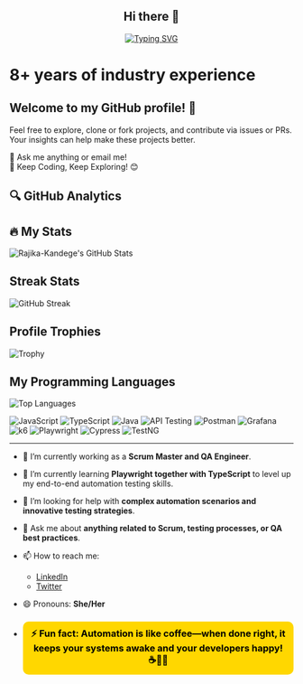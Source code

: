 <div align="center">
  
  ## Hi there 👋

 
  [![Typing SVG](https://readme-typing-svg.demolab.com?font=Fira+Code&weight=500&size=24&pause=1000&color=F75C7E&width=435&lines=Automation+Engineer;Certified+Scrum+Master)](https://git.io/typing-svg)

</div>


# 8+ years of industry experience

## Welcome to my GitHub profile! 👋

Feel free to explore, clone or fork projects, and contribute via issues or PRs. Your insights can help make these projects better.

💬 Ask me anything or email me!  
🌟 Keep Coding, Keep Exploring! 😊

## 🔍 GitHub Analytics

## 🔥 My Stats

![Rajika-Kandege's GitHub Stats](https://github-readme-stats.vercel.app/api?username=Rajika-Kandege&show_icons=true&theme=radical)

## Streak Stats

![GitHub Streak](https://github-readme-streak-stats.herokuapp.com/?user=Rajika-Kandege&theme=radical)

## Profile Trophies
![Trophy](https://github-profile-trophy.vercel.app/?username=Rajika-Kandege&theme=radical)



## My Programming Languages

![Top Languages](https://github-readme-stats.vercel.app/api/top-langs/?username=Rajika-Kandege&layout=compact&theme=radical)


![JavaScript](https://img.shields.io/badge/-JavaScript-F7DF1E?style=flat-square&logo=javascript&logoColor=black)
![TypeScript](https://img.shields.io/badge/-TypeScript-3178C6?style=flat-square&logo=typescript&logoColor=white)
![Java](https://img.shields.io/badge/Java-%23ED8B00.svg?style=flat&logo=openjdk&logoColor=white)
![API Testing](https://img.shields.io/badge/API-Testing-blue?style=flat&logo=api&logoColor=white)
![Postman](https://img.shields.io/badge/Postman-FF6C37?style=flat&logo=postman&logoColor=white)
![Grafana](https://img.shields.io/badge/Grafana-F46800?style=flat&logo=grafana&logoColor=white)
![k6](https://img.shields.io/badge/k6-7D64FF?style=flat&logo=k6&logoColor=white)
![Playwright](https://img.shields.io/badge/Playwright-2EAD33?style=for-the-badge&logo=playwright&logoColor=white)
![Cypress](https://img.shields.io/badge/Cypress-17202C?style=for-the-badge&logo=cypress&logoColor=white)
![TestNG](https://img.shields.io/badge/TestNG-FF7300?style=for-the-badge&logo=testng&logoColor=white)

---

- 🔭 I’m currently working as a **Scrum Master and QA Engineer**.
- 🌱 I’m currently learning **Playwright together with TypeScript** to level up my end-to-end automation testing skills.
- 🤔 I’m looking for help with **complex automation scenarios and innovative testing strategies**.
- 💬 Ask me about **anything related to Scrum, testing processes, or QA best practices**.
- 📫 How to reach me:  
  - [LinkedIn](https://www.linkedin.com/in/chalani-rajika/)  
  - [Twitter](https://x.com/Kandege_Rajika)  
- 😄 Pronouns: **She/Her**

- <div align="center">
  
  <h3 style="background-color: #FFD700; color: black; padding: 10px; border-radius: 10px;">
    ⚡ Fun fact: Automation is like coffee—when done right, it keeps your systems awake and your developers happy! ☕🤖✨
  </h3>
  
</div>



